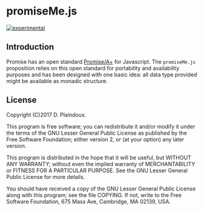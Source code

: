 # promiseMe.js

[![experimental](http://badges.github.io/stability-badges/dist/experimental.svg)](http://github.com/badges/stability-badges)

## Introduction

Promise has an open standard [Promise/A+](https://promisesaplus.com) for Javascript. The `promiseMe.js` proposition relies on this open standard for portability and availability purposes and has been designed with one basic idea: all data type provided might be available as monadic structure.


## License

Copyright (C)2017 D. Plaindoux.

This program is  free software; you can redistribute  it and/or modify
it  under the  terms  of  the GNU  Lesser  General  Public License  as
published by  the Free Software  Foundation; either version 2,  or (at
your option) any later version.

This program  is distributed in the  hope that it will  be useful, but
WITHOUT   ANY  WARRANTY;   without  even   the  implied   warranty  of
MERCHANTABILITY  or FITNESS  FOR  A PARTICULAR  PURPOSE.  See the  GNU
Lesser General Public License for more details.

You  should have  received a  copy of  the GNU  Lesser General  Public
License along with  this program; see the file COPYING.  If not, write
to the  Free Software Foundation,  675 Mass Ave, Cambridge,  MA 02139,
USA.

